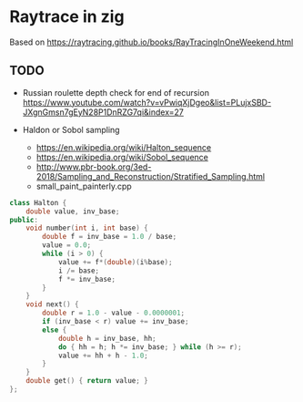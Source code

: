# Raytrace in zig

Based on https://raytracing.github.io/books/RayTracingInOneWeekend.html

## TODO

- Russian roulette depth check for end of recursion
  https://www.youtube.com/watch?v=vPwiqXjDgeo&list=PLujxSBD-JXgnGmsn7gEyN28P1DnRZG7qi&index=27

- Haldon or Sobol sampling
  - https://en.wikipedia.org/wiki/Halton_sequence
  - https://en.wikipedia.org/wiki/Sobol_sequence
  - http://www.pbr-book.org/3ed-2018/Sampling_and_Reconstruction/Stratified_Sampling.html
  - small_paint_painterly.cpp
```c++
class Halton {
	double value, inv_base;
public:
	void number(int i, int base) {
		double f = inv_base = 1.0 / base;
		value = 0.0;
		while (i > 0) {
			value += f*(double)(i%base);
			i /= base;
			f *= inv_base;
		}
	}
	void next() {
		double r = 1.0 - value - 0.0000001;
		if (inv_base < r) value += inv_base;
		else {
			double h = inv_base, hh;
			do { hh = h; h *= inv_base; } while (h >= r);
			value += hh + h - 1.0;
		}
	}
	double get() { return value; }
};
```


